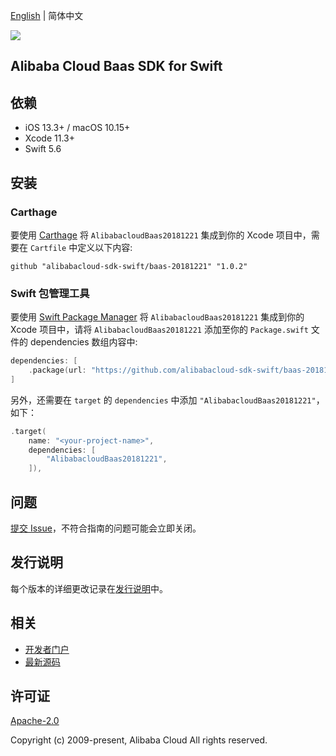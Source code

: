 [English](README.md) | 简体中文

![](https://aliyunsdk-pages.alicdn.com/icons/AlibabaCloud.svg)

## Alibaba Cloud Baas SDK for Swift

## 依赖

- iOS 13.3+ / macOS 10.15+
- Xcode 11.3+
- Swift 5.6

## 安装

### Carthage

要使用 [Carthage](https://github.com/Carthage/Carthage) 将 `AlibabacloudBaas20181221` 集成到你的 Xcode 项目中，需要在 `Cartfile` 中定义以下内容:

```ogdl
github "alibabacloud-sdk-swift/baas-20181221" "1.0.2"
```

### Swift 包管理工具

要使用 [Swift Package Manager](https://swift.org/package-manager/) 将 `AlibabacloudBaas20181221` 集成到你的 Xcode 项目中，请将 `AlibabacloudBaas20181221` 添加至你的 `Package.swift` 文件的 dependencies 数组内容中:

```swift
dependencies: [
    .package(url: "https://github.com/alibabacloud-sdk-swift/baas-20181221.git", from: "1.0.2")
]
```

另外，还需要在 `target` 的 `dependencies` 中添加 `"AlibabacloudBaas20181221"`，如下：

```swift
.target(
    name: "<your-project-name>",
    dependencies: [
        "AlibabacloudBaas20181221",
    ]),
```

## 问题

[提交 Issue](https://github.com/alibabacloud-sdk-swift/baas-20181221/issues/new)，不符合指南的问题可能会立即关闭。

## 发行说明

每个版本的详细更改记录在[发行说明](./ChangeLog.txt)中。

## 相关

* [开发者门户](https://next.api.aliyun.com/home)
* [最新源码](https://github.com/alibabacloud-sdk-swift/baas-20181221)

## 许可证

[Apache-2.0](http://www.apache.org/licenses/LICENSE-2.0)

Copyright (c) 2009-present, Alibaba Cloud All rights reserved.
